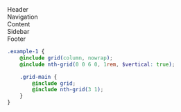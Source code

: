 <div class="example-1">
  <div class="grid-header">Header</div>
  <div class="grid-navigation">Navigation</div>
  <div class="grid-main">
    <div class="grid-content">Content</div>
    <div class="grid-sidebar">Sidebar</div>
  </div>
  <div class="grid-footer">Footer</div>
</div>

```scss
.example-1 {
    @include grid(column, nowrap);
    @include nth-grid(0 0 6 0, 1rem, $vertical: true);

    .grid-main {
        @include grid;
        @include nth-grid(3 1);
    }
}
```